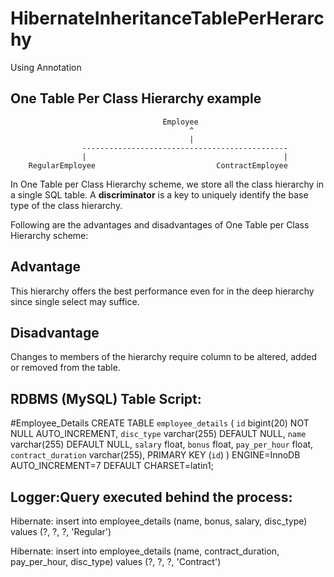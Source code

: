# HibernateInheritanceTablePerHerarchy
Using Annotation

One Table Per Class Hierarchy example
--------------------------------------

						              Employee
							                ^
							                |
					----------------------------------------------
					|					                         |
		RegularEmployee		                      ContractEmployee


In One Table per Class Hierarchy scheme, we store all the class hierarchy in a single SQL table. 
A <b>discriminator</b> is a key to uniquely identify the base type of the class hierarchy.

Following are the advantages and disadvantages of One Table per Class Hierarchy scheme:

Advantage
---------

This hierarchy offers the best performance even for in the deep hierarchy since single select may suffice.

Disadvantage
------------

Changes to members of the hierarchy require column to be altered, added or removed from the table.

RDBMS (MySQL) Table Script:
---------------------------
#Employee_Details
CREATE TABLE `employee_details` (
  `id` bigint(20) NOT NULL AUTO_INCREMENT,
  `disc_type` varchar(255) DEFAULT NULL,
  `name` varchar(255) DEFAULT NULL,
  `salary` float,
  `bonus` float,
  `pay_per_hour` float,
  `contract_duration` varchar(255),
  PRIMARY KEY (`id`)
) ENGINE=InnoDB AUTO_INCREMENT=7 DEFAULT CHARSET=latin1;

Logger:Query executed behind the process:
------------------------------------------
Hibernate: insert into employee_details (name, bonus, salary, disc_type) values (?, ?, ?, 'Regular')

Hibernate: insert into employee_details (name, contract_duration, pay_per_hour, disc_type) values (?, ?, ?, 'Contract')

